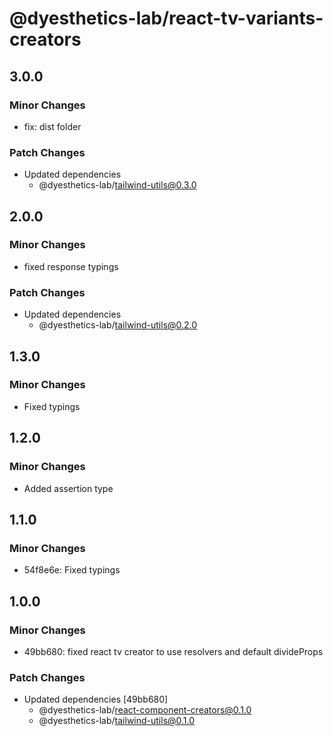 # @dyesthetics-lab/react-tv-variants-creators

## 3.0.0

### Minor Changes

- fix: dist folder

### Patch Changes

- Updated dependencies
  - @dyesthetics-lab/tailwind-utils@0.3.0

## 2.0.0

### Minor Changes

- fixed response typings

### Patch Changes

- Updated dependencies
  - @dyesthetics-lab/tailwind-utils@0.2.0

## 1.3.0

### Minor Changes

- Fixed typings

## 1.2.0

### Minor Changes

- Added assertion type

## 1.1.0

### Minor Changes

- 54f8e6e: Fixed typings

## 1.0.0

### Minor Changes

- 49bb680: fixed react tv creator to use resolvers and default divideProps

### Patch Changes

- Updated dependencies [49bb680]
  - @dyesthetics-lab/react-component-creators@0.1.0
  - @dyesthetics-lab/tailwind-utils@0.1.0

